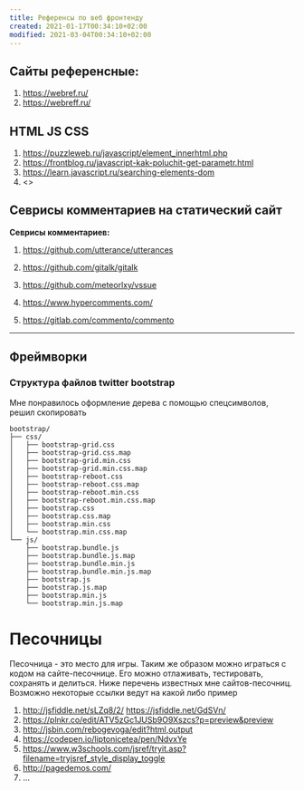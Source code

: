```yaml
---
title: Референсы по веб фронтенду
created: 2021-01-17T00:34:10+02:00
modified: 2021-03-04T00:34:10+02:00
---
```


## Сайты референсные:
1. <https://webref.ru/>
1. <https://webreff.ru/>

## HTML JS CSS

1. <https://puzzleweb.ru/javascript/element_innerhtml.php>
1. <https://frontblog.ru/javascript-kak-poluchit-get-parametr.html>
1. <https://learn.javascript.ru/searching-elements-dom>
1. <>


## Севрисы комментариев на статический сайт

**Севрисы комментариев:**  
1. <https://github.com/utterance/utterances>  
1. <https://github.com/gitalk/gitalk>  
1. <https://github.com/meteorlxy/vssue>

1. <https://www.hypercomments.com/>
1. <https://gitlab.com/commento/commento>  

*** 

## Фреймворки

### Структура файлов twitter bootstrap
Мне понравилось оформление дерева с помощью спецсимволов, решил скопировать

```
bootstrap/  
├── css/  
│   ├── bootstrap-grid.css  
│   ├── bootstrap-grid.css.map  
│   ├── bootstrap-grid.min.css  
│   ├── bootstrap-grid.min.css.map  
│   ├── bootstrap-reboot.css  
│   ├── bootstrap-reboot.css.map  
│   ├── bootstrap-reboot.min.css  
│   ├── bootstrap-reboot.min.css.map  
│   ├── bootstrap.css  
│   ├── bootstrap.css.map  
│   ├── bootstrap.min.css  
│   └── bootstrap.min.css.map  
└── js/  
    ├── bootstrap.bundle.js  
    ├── bootstrap.bundle.js.map  
    ├── bootstrap.bundle.min.js  
    ├── bootstrap.bundle.min.js.map  
    ├── bootstrap.js  
    ├── bootstrap.js.map  
    ├── bootstrap.min.js  
    └── bootstrap.min.js.map  
```
# Песочницы

Песочница - это место для игры. Таким же образом можно играться с кодом на сайте-песочнице. Его можно отлаживать, тестировать, сохранять и делиться. Ниже перечень известных мне сайтов-песочниц. Возможно некоторые ссылки ведут на какой либо пример

1. <http://jsfiddle.net/sLZq8/2/> <https://jsfiddle.net/GdSVn/>
1. <https://plnkr.co/edit/ATV5zGc1JUSb9O9Xszcs?p=preview&preview>
1. <http://jsbin.com/rebogevoga/edit?html,output>
1. <https://codepen.io/liptonicetea/pen/NdvxYe>
1. <https://www.w3schools.com/jsref/tryit.asp?filename=tryjsref_style_display_toggle>
1. <http://pagedemos.com/>
1. ...

